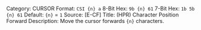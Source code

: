 Category: CURSOR
Format: `CSI {n} a`
8-Bit Hex: `9b {n} 61`
7-Bit Hex: `1b 5b {n} 61`
Default: `{n}` = `1`
Source: [E-CF]
Title: (HPR) Character Position Forward
Description: Move the cursor forwards `{n}` characters.
